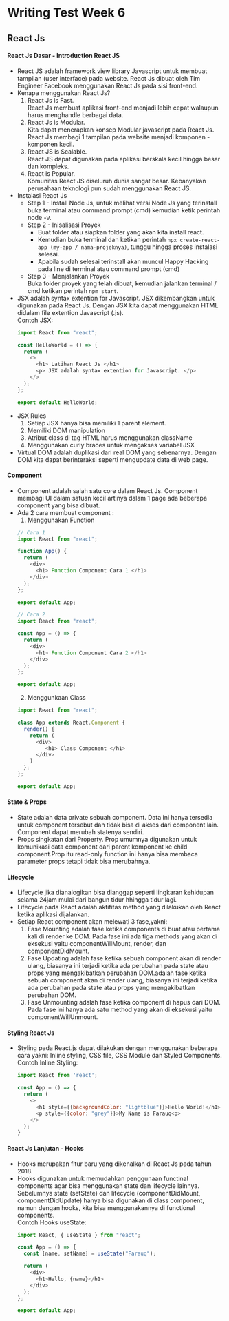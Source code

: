 # Writing Test Week 6
## React Js
#### React Js Dasar - Introduction React JS
- React JS adalah framework view library Javascript untuk membuat tampilan (user interface) pada website. React Js dibuat oleh Tim Engineer Facebook menggunakan React Js pada sisi front-end.
- Kenapa menggunakan React Js? 
  1. React Js is Fast.<br>
     React Js membuat aplikasi front-end menjadi lebih cepat walaupun harus menghandle berbagai data.
  2. React Js is Modular.<br>
     Kita dapat menerapkan konsep Modular javascript pada React Js. React Js membagi 1 tampilan pada website menjadi komponen - komponen kecil.
  3. React JS is Scalable.<br>
     React JS dapat digunakan pada aplikasi berskala kecil hingga besar dan kompleks.
  4. React is Popular.<br>
    Komunitas React JS diseluruh dunia sangat besar. Kebanyakan perusahaan teknologi pun sudah menggunakan React JS.
- Instalasi React Js
  - Step 1 - Install Node Js, untuk melihat versi Node Js yang terinstall buka terminal atau command prompt (cmd) kemudian ketik perintah node -v.
  - Step 2 - Inisalisasi Proyek <br>
    - Buat folder atau siapkan folder yang akan kita install react.
    - Kemudian buka terminal dan ketikan perintah `npx create-react-app (my-app / nama-projeknya)`, tunggu hingga proses instalasi selesai.
    - Apabila sudah selesai terinstall akan muncul Happy Hacking pada line di terminal atau command prompt (cmd)
  - Step 3 - Menjalankan Proyek <br>
    Buka folder proyek yang telah dibuat, kemudian jalankan terminal / cmd ketikan perintah `npm start`.
- JSX adalah syntax extention for Javascript. JSX dikembangkan untuk digunakan pada React Js. Dengan JSX kita dapat menggunakan HTML didalam file extention Javascript (.js).<br>
Contoh JSX: 
  ```javascript
  import React from "react";

  const HelloWorld = () => {
    return (
      <>
        <h1> Latihan React Js </h1>
        <p> JSX adalah syntax extention for Javascript. </p>
      </>
    );
  };
  
  export default HelloWorld;
  ```
- JSX Rules
  1. Setiap JSX hanya bisa memiliki 1 parent element.
  2. Memiliki DOM manipulation
  3. Atribut class di tag HTML harus menggunakan className
  4. Menggunakan curly braces untuk mengakses variabel JSX
- Virtual DOM adalah duplikasi dari real DOM yang sebenarnya. Dengan DOM kita dapat berinteraksi seperti mengupdate data di web page.
#### Component
- Component adalah salah satu core dalam React Js. Component membagi UI dalam satuan kecil artinya dalam 1 page ada beberapa component yang bisa dibuat.
- Ada 2 cara membuat component :
  1. Menggunakan Function
  ```javascript
  // Cara 1
  import React from "react";

  function App() {
    return (
      <div>
        <h1> Function Component Cara 1 </h1>
      </div>
    );
  };

  export default App;
  ```
  ```javascript
  // Cara 2
  import React from "react";

  const App = () => {
    return (
      <div>
        <h1> Function Component Cara 2 </h1>
      </div>
    );
  };

  export default App;
  ```
  2. Menggunkaan Class
  ```javascript
  import React from "react";

  class App extends React.Component {
    render() {
      return (
        <div>
           <h1> Class Component </h1>
        </div>
      )
    };
  };

  export default App;
  ```
#### State & Props
- State adalah data private sebuah component. Data ini hanya tersedia untuk component tersebut dan tidak bisa di akses dari component lain. Component dapat merubah statenya sendiri.
- Props singkatan dari Property. Prop umumnya digunakan untuk komunikasi data component dari parent komponent ke child component.Prop itu read-only function ini hanya bisa membaca parameter props tetapi tidak bisa merubahnya.
#### Lifecycle
- Lifecycle jika dianalogikan bisa dianggap seperti lingkaran kehidupan selama 24jam mulai dari bangun tidur hhingga tidur lagi.
- Lifecycle pada React adalah aktifitas method yang dilakukan oleh React ketika aplikasi dijalankan.
- Setiap React component akan melewati 3 fase,yakni:
  1. Fase Mounting adalah fase ketika components di buat atau pertama kali di render ke DOM. Pada fase ini ada tiga methods yang akan di eksekusi yaitu componentWillMount, render, dan componentDidMount.
  2. Fase Updating adalah fase ketika sebuah component akan di render ulang, biasanya ini terjadi ketika ada perubahan pada state atau props yang mengakibatkan perubahan DOM.adalah fase ketika sebuah component akan di render ulang, biasanya ini terjadi ketika ada perubahan pada state atau props yang mengakibatkan perubahan DOM.
  3. Fase Unmounting adalah fase ketika component di hapus dari DOM. Pada fase ini hanya ada satu method yang akan di eksekusi yaitu componentWillUnmount.
#### Styling React Js
- Styling pada React.js dapat dilakukan dengan menggunakan beberapa cara yakni: Inline styling, CSS file, CSS Module dan Styled Components.<br>
Contoh Inline Styling:
  ```javascript
  import React from 'react';

  const App = () => {
    return (
      <>
        <h1 style={{backgroundColor: "lightblue"}}>Hello World!</h1>
        <p style={{color: "grey"}}>My Name is Farauq<p>
      </>
    );
  }
  ```
#### React Js Lanjutan - Hooks
- Hooks merupakan fitur baru yang dikenalkan di React Js pada tahun 2018.
- Hooks digunakan untuk memudahkan penggunaan functinal components agar bisa menggunakan state dan lifecycle lainnya. Sebelumnya state (setState) dan lifecycle (componentDidMount, componentDidUpdate) hanya bisa digunakan di class component, namun dengan hooks, kita bisa menggunakannya di functional components. <br>
Contoh Hooks useState:
  ```javascript
  import React, { useState } from "react";

  const App = () => {
    const [name, setName] = useState("Farauq");

    return (
      <div>
        <h1>Hello, {name}</h1>
      </div>
    );
  };

  export default App;
  ```